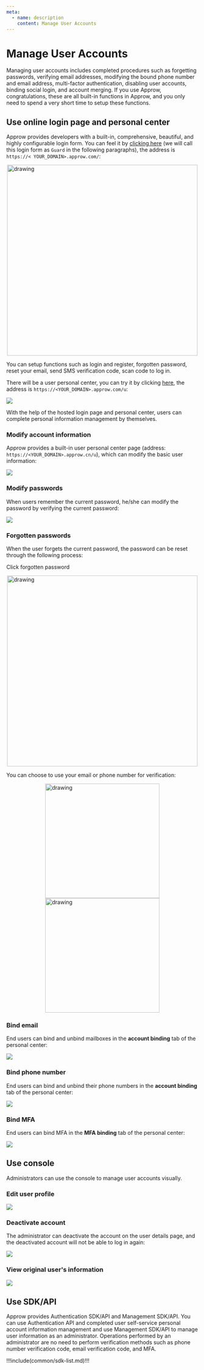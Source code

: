 ```yaml
---
meta:
  - name: description
    content: Manage User Accounts
---
```


# Manage User Accounts

Managing user accounts includes completed procedures such as forgetting passwords, verifying email addresses, modifying the bound phone number and email address, multi-factor authentication, disabling user accounts, binding social login, and account merging. If you use Approw, congratulations, these are all built-in functions in Approw, and you only need to spend a very short time to setup these functions.

## Use online login page and personal center

Approw provides developers with a built-in, comprehensive, beautiful, and highly configurable login form. You can feel it by [clicking here](https://sample-sso.approw.com/) (we will call this login form as `Guard` in the following paragraphs), the address is `https://< YOUR_DOMAIN>.approw.com/`:

<img src="https://cdn.authing.cn/blog/20201019174920.png" alt="drawing" height="500" style="display:block;margin: 0 auto;"/>

You can setup functions such as login and register, forgotten password, reset your email, send SMS verification code, scan code to log in. 

There will be a user personal center, you can try it by clicking [here](https://sample-sso.approw.com/u), the address is `https://<YOUR_DOMAIN>.approw.com/u`:

![](https://cdn.authing.cn/blog/20201019175127.png)

With the help of the hosted login page and personal center, users can complete personal information management by themselves.

### Modify account information

Approw provides a built-in user personal center page (address: `https://<YOUR_DOMAIN>.approw.cn/u`), which can modify the basic user information:

![](https://cdn.authing.cn/blog/20201019175127.png)

### Modify passwords

When users remember the current password, he/she can modify the password by verifying the current password:

![](https://cdn.authing.cn/blog/20201019181257.png)

### Forgotten passwords

When the user forgets the current password, the password can be reset through the following process:

Click forgotten password

<img src="https://cdn.authing.cn/blog/20201019181634.png" alt="drawing" height="500" style="display:block;margin: 0 auto;"/>

You can choose to use your email or phone number for verification:

<img src="https://cdn.authing.cn/blog/20201019193540.png" alt="drawing" height="300" style="display:block;margin: 0 auto;"/>

<img src="https://cdn.authing.cn/blog/20201019193845.png" alt="drawing" height="300" style="display:block;margin: 0 auto;"/>

### Bind email

End users can bind and unbind mailboxes in the **account binding** tab of the personal center:

![](https://cdn.authing.cn/blog/20201019200112.png)

### Bind phone number

End users can bind and unbind their phone numbers in the **account binding** tab of the personal center:

![](https://cdn.authing.cn/blog/20201019200112.png)

### Bind MFA

End users can bind MFA in the **MFA binding** tab of the personal center:

![](https://cdn.authing.cn/blog/20201019200549.png)

## Use console 

Administrators can use the console to manage user accounts visually.

### Edit user profile

![](./images/Xnip2021-02-26_11-53-07.png)

### Deactivate account

The administrator can deactivate the account on the user details page, and the deactivated account will not be able to log in again:

![](https://cdn.authing.cn/blog/20201019200707.png)

### View original user's information

![](./images/Xnip2021-02-26_11-53-56.png)

## Use SDK/API

Approw provides Authentication SDK/API and Management SDK/API. You can use Authentication API and completed user self-service personal account information management and use Management SDK/API to manage user information as an administrator. Operations performed by an administrator are no need to perform verification methods such as phone number verification code, email verification code, and MFA.

!!!include(common/sdk-list.md)!!!
